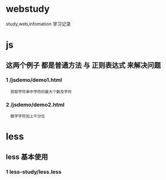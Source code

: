 # webstudy
study,web,infomation
学习记录

# js
## 这两个例子 都是普通方法 与 正则表达式 来解决问题
### 1 /jsdemo/demo1.html
      获取字符串中字符的最大个数及字符
### 2 /jsdemo/demo2.html
      数字字符加上千分位

# less

## less 基本使用
### 1 less-study/less.less

